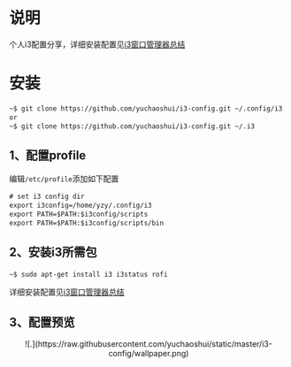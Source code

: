 # 说明
个人i3配置分享，详细安装配置见[i3窗口管理器总结](https://note.yuchaoshui.com/blog/post/yuziyue/i3-window-manager)


# 安装
```
~$ git clone https://github.com/yuchaoshui/i3-config.git ~/.config/i3
or
~$ git clone https://github.com/yuchaoshui/i3-config.git ~/.i3
```

## 1、配置profile
编辑`/etc/profile`添加如下配置
```
# set i3 config dir
export i3config=/home/yzy/.config/i3
export PATH=$PATH:$i3config/scripts
export PATH=$PATH:$i3config/scripts/bin
```

## 2、安装i3所需包
```
~$ sudo apt-get install i3 i3status rofi
```
详细安装配置见[i3窗口管理器总结](https://note.yuchaoshui.com/blog/post/yuziyue/i3-window-manager)

## 3、配置预览

<div align=center>
![.](https://raw.githubusercontent.com/yuchaoshui/static/master/i3-config/wallpaper.png)
</div>

